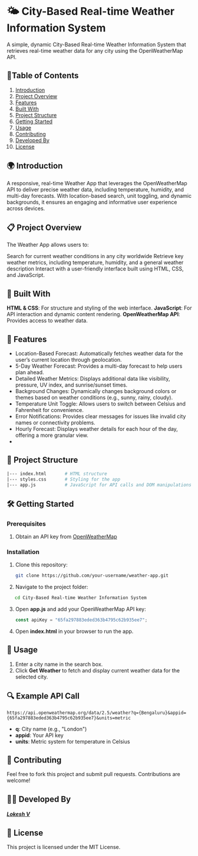# 🌤️ City-Based Real-time Weather Information System
A simple, dynamic City-Based Real-time Weather Information System that retrieves real-time weather data for any city using the OpenWeatherMap API. 

## 📑Table of Contents 

1. [Introduction](#int)
2. [Project Overview](#pro)
3. [Features](#fea)
4. [Built With](#bui)
5. [Project Structure](#pro)
6. [Getting Started](#get)
7. [Usage](#usa)
8. [Contributing](#con)
9. [Developed By](#dev)
10. [License](#lic)

## 🌍 Introduction <a name="int"></a>

A responsive, real-time Weather App that leverages the OpenWeatherMap API to deliver precise weather data, including temperature, humidity, and multi-day forecasts. With location-based search, unit toggling, and dynamic backgrounds, it ensures an engaging and informative user experience across devices.

## 📋 Project Overview <a name="pro"></a>

The Weather App allows users to:

Search for current weather conditions in any city worldwide
Retrieve key weather metrics, including temperature, humidity, and a general weather description
Interact with a user-friendly interface built using HTML, CSS, and JavaScript.

## 🔧 Built With <a name="bui"></a>

**HTML & CSS**: For structure and styling of the web interface.
**JavaScript**: For API interaction and dynamic content rendering.
**OpenWeatherMap API**: Provides access to weather data.

## 🚀 Features <a name="fea"></a>

* Location-Based Forecast: Automatically fetches weather data for the user’s current location through geolocation.
* 5-Day Weather Forecast: Provides a multi-day forecast to help users plan ahead.
* Detailed Weather Metrics: Displays additional data like visibility, pressure, UV index, and sunrise/sunset times.
* Background Changes: Dynamically changes background colors or themes based on weather conditions (e.g., sunny, rainy, cloudy).
* Temperature Unit Toggle: Allows users to switch between Celsius and Fahrenheit for convenience.
* Error Notifications: Provides clear messages for issues like invalid city names or connectivity problems.
* Hourly Forecast: Displays weather details for each hour of the day, offering a more granular view.
* 
## 📂 Project Structure <a name="pro"></a>

``` graphql
|--- index.html       # HTML structure
|--- styles.css       # Styling for the app
|--- app.js           # JavaScript for API calls and DOM manipulations
```

## 🛠️ Getting Started <a name="get"></a>

### Prerequisites

1. Obtain an API key from [OpenWeatherMap](https://www.google.com/search?q=open+weather+map&rlz=1C1CHBF_enIN1131IN1131&oq=open+weather+map&gs_lcrp=EgZjaHJvbWUyCQgAEEUYORiABDIHCAEQABiABDIMCAIQABgUGIcCGIAEMgcIAxAAGIAEMgcIBBAAGIAEMgcIBRAAGIAEMgcIBhAAGIAEMgYIBxBFGDzSAQg1MzM3ajBqN6gCALACAA&sourceid=chrome&ie=UTF-8)
   
### Installation

1. Clone this repository:
   ``` bash
   git clone https://github.com/your-username/weather-app.git
   ```
2. Navigate to the project folder:
``` bash
   cd City-Based Real-time Weather Information System
```
3. Open **app.js** and add your OpenWeatherMap API key:
   ``` JavaScript
   const apiKey = "65fa297883eded363b4795c62b935ee7";
   ```
4. Open **index.html** in your browser to run the app.

## 📜 Usage <a name="usa"></a>

1. Enter a city name in the search box.
2. Click **Get Weather** to fetch and display current weather data for the selected city.

## 🔍 Example API Call

``` plaintext
https://api.openweathermap.org/data/2.5/weather?q={Bengaluru}&appid={65fa297883eded363b4795c62b935ee7}&units=metric
```
* **q**: City name (e.g., "London")
* **appid**: Your API key
* **units**: Metric system for temperature in Celsius

## 🤝 Contributing <a name="con"></a>

Feel free to fork this project and submit pull requests. Contributions are welcome!

## 👨‍💻 Developed By <a name="dev"></a>

##### [Lokesh V](https://www.linkedin.com/in/lokesh-v-13873a284-v-13873a284)

## 📄 License <a name="lic"></a>
This project is licensed under the MIT License.
